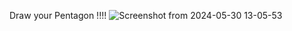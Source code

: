 Draw your Pentagon !!!!
![Screenshot from 2024-05-30 13-05-53](https://github.com/phamduyaaaa/draw-pentagon-turtlesim/assets/134459693/0bc5f020-b6da-4140-a5be-c2c484f26abb)
